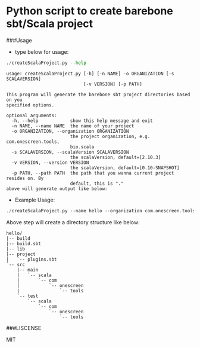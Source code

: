 # Python script to create barebone sbt/Scala project

###Usage

* type below for usage:

```python
./createScalaProject.py --help 
```
    usage: createScalaProject.py [-h] [-n NAME] -o ORGANIZATION [-s SCALAVERSION]
                                 [-v VERSION] [-p PATH]

    This program will generate the barebone sbt project directories based on you
    specified options.

    optional arguments:
      -h, --help            show this help message and exit
      -n NAME, --name NAME  the name of your project
      -o ORGANIZATION, --organization ORGANIZATION
                            the project organization, e.g. com.onescreen.tools,
                            bio.scala
      -s SCALAVERSION, --scalaVersion SCALAVERSION
                            the scalaVersion, default=[2.10.3]
      -v VERSION, --version VERSION
                            the scalaVersion, default=[0.10-SNAPSHOT]
      -p PATH, --path PATH  the path that you wanna current project resides on. By
                            default, this is "."
    above will generate output like below:

* Example Usage:

```python
./createScalaProject.py --name hello --organization com.onescreen.tools 
```

Above step will create a directory structure like below:

    hello/
    |-- build
    |-- build.sbt
    |-- lib
    |-- project
    |   `-- plugins.sbt
    `-- src
        |-- main
        |   `-- scala
        |       `-- com
        |           `-- onescreen
        |               `-- tools
        `-- test
            `-- scala
                `-- com
                    `-- onescreen
                        `-- tools

###LISCENSE

  MIT
